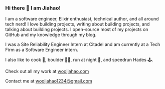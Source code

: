 ### Hi there 👋 I am Jiahao!

 I am a software engineer, Elixir enthusiast, technical author, and all around tech nerd! I love building projects, writing about building projects, and talking about building projects. I open-source most of my projects on GitHub and my knowledge through my blog.

I was a Site Reliability Engineer Intern at Citadel and am currently at a Tech Firm as a Software Engineer intern.

I also like to cook 🍳, boulder 🧗‍♂️, run at night 🌃, and speedrun Hades 🕹️. 

Check out all my work at [woojiahao.com](https://woojiahao.com)

Contact me at <woojiahao1234@gmail.com>
